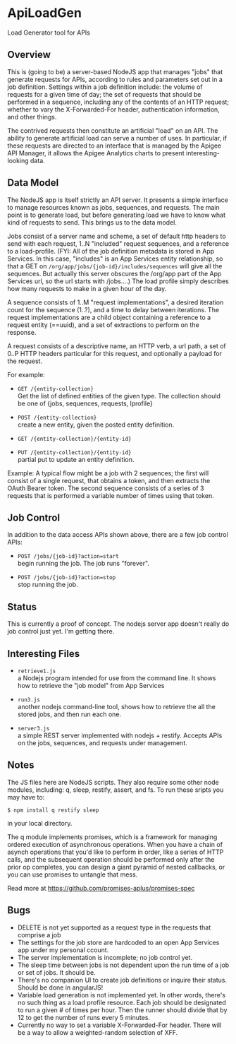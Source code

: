 ApiLoadGen
==========

Load Generator tool for APIs


Overview
----------------------

This is (going to be) a server-based NodeJS app that
manages "jobs" that generate requests for APIs, according to
rules and parameters set out in a job definition. Settings
within a job definition include: the volume of
requests for a given time of day; the set of requests that should
be performed in a sequence, including any of the contents of an
HTTP request; whether to vary the X-Forwarded-For header,
authentication information, and other things.

The contrived requests then constitute an artificial "load" on an
API. The ability to generate artificial load can serve a number of
uses. In particular, if these requests are directed to an interface that
is managed by the Apigee API Manager, it allows the Apigee Analytics
charts to present interesting-looking data.


Data Model
----------------------

The NodeJS app is itself strictly an API server.  It presents a simple
interface to manage resources known as jobs, sequences, and
requests. The main point is to generate load, but before generating load
we have to know what kind of requests to send. This brings us to the
data model.

Jobs consist of a server name and scheme, a set of default http headers
to send with each request, 1..N "included" request sequences, and a
reference to a load-profile.  (FYI: All of the job definition metadata
is stored in App Services. In this case, "includes" is an App Services
entity relationship, so that a GET on
`/org/app/jobs/{job-id}/includes/sequences` will give all the
sequences. But actually this server obscures the /org/app part of the
App Services url, so the url starts with /jobs....)  The load profile
simply describes how many requests to make in a given hour of the day.

A sequence consists of 1..M "request implementations", a desired
iteration count for the sequence (1..?), and a time to delay
between iterations. The request implementations are a child
object containing a reference to a request entity (==uuid), and a set of
extractions to perform on the response.

A request consists of a descriptive name, an HTTP verb, a url
path, a set of 0..P HTTP headers particular for this request, and
optionally a payload for the request.


For example:

* `GET /{entity-collection}`  
    Get the list of defined entities of the given type. The collection
    should be one of {jobs, sequences, requests, lprofile}

* `POST /{entity-collection}`  
    create a new entity, given the posted entity definition.

* `GET /{entity-collection}/{entity-id}`  

* `PUT /{entity-collection}/{entity-id}`  
   partial put to update an entity definition.


Example: A typical flow might be a job with 2 sequences; the first will
consist of a single request, that obtains a token, and then extracts the
OAuth Bearer token. The second sequence consists of a series of 3
requests that is performed a variable number of times using that token.



Job Control
----------------------

In addition to the data access APIs shown above, there are a few job control APIs:

* `POST /jobs/{job-id}?action=start`  
   begin running the job. The job runs "forever".

* `POST /jobs/{job-id}?action=stop`  
   stop running the job.



Status
----------------------

This is currently a proof of concept. The nodejs server
app doesn't really do job control just yet. I'm getting there.



Interesting Files
----------------------

* `retrieve1.js`  
a Nodejs program intended for use from the command line. It shows how to retrieve the "job model" from App Services


* `run3.js`  
another nodejs command-line tool, shows how to retrieve the all the stored jobs, and then run each one.

* `server3.js`  
a simple REST server implemented with nodejs + restify. Accepts APIs on the jobs, sequences, and requests under management.




Notes
----------------------

The JS files here are NodeJS scripts.  They also require some other
node modules, including: q, sleep, restify, assert, and fs.  To run these sripts you may have to:

 `$ npm install q restify sleep`

in your local directory.


The q module implements promises, which is a framework for managing
ordered execution of asynchronous operations. When you have a chain of
asynch operations that you'd like to perform in order, like a series of
HTTP calls, and the subsequent operation should be performed only after
the prior op completes, you can design a giant pyramid of nested
callbacks, or you can use promises to untangle that mess.

Read more at https://github.com/promises-aplus/promises-spec


Bugs
----------------------

- DELETE is not yet supported as a request type in the requests that comprise a job
- The settings for the job store are hardcoded to an open App Services app under my personal ccount.
- The server implementation is incomplete; no job control yet.
- The sleep time between jobs is not dependent upon the run time of a job or set of jobs. It should be.
- There's no companion UI to create job definitions or inquire their status.  Should be done in angularJS!
- Variable load generation is not implemented yet. In other words, there's no such thing as a load profile resource. Each job should be designated to run a given # of times per hour. Then the runner should divide that by 12 to get the number of runs every 5 minutes.
- Currently no way to set a variable X-Forwarded-For header.  There will be a way to allow a weighted-random selection of XFF.
